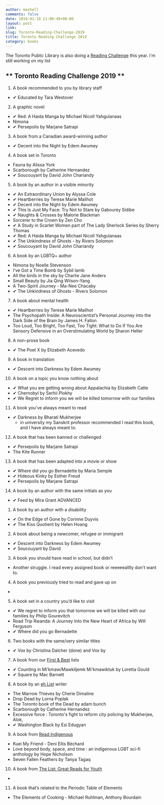 ```yaml
---
author: meshell
comments: false
date: 2019-01-18 11:00:49+00:00
layout: post
link:
slug: Toronto-Reading-Challenge-2019
title: Toronto Reading Challenge 2019
category: books
---
```


The Toronto Public Library is also doing a [Reading Challenge](https://tpl.ca/readingchallenge) this year. i'm still working on my list

## ** Toronto Reading Challenge 2019 **
1. A book recommended to you by library staff
  * ✔ Educated by Tara Westover
2. A graphic novel
  * ✔ Red: A Haida Manga by Michael Nicoll Yahgulanaas
  * Nimona
  * ✔ Persepolis by Marjane Satrapi
3. A book from a Canadian award-winning author
  * ✔ Decent into the Night by Edem Awumey
4. A book set in Toronto
  * Fauna by Alissa York
  * Scarborough by Catherine Hernandez
  * ✔ Soucouyant by David John Chariandy
5. A book by an author in a visible minority
  * ✔ An Extraordinary Union by Alyssa Cole
  * ✔ Heartberries by Terese Marie Mailhot
  * ✔ Decent into the Night by Edem Awumey
  * ✔ This Is Just My Face: Try Not to Stare by Gabourey Sidibe
  * ✔ Naughts & Crosses by Malorie Blackman
  * Sorcerer to the Crown by Zen Cho
  * ✔ A Study in Scarlet Women part of The Lady Sherlock
   Series by Sherry Thomas
  * ✔ Red: A Haida Manga by Michael Nicoll Yahgulanaas
  * ✔ The Unkindness of Ghosts - by Rivers Solomon
  * ✔ Soucouyant by David John Chariandy
6. A book by an LGBTQ+ author
  * Nimona by Noelle Stevenson
  * I’ve Got a Time Bomb by Sybil lamb
  * All the birds in the sky by Charlie Jane Anders
  * Small Beauty by Jia Qing Wilson-Yang
  * A Two-Spirit Journey - Ma-Nee Chacaby
  * ✔ The Unkindness of Ghosts -  Rivers Solomon
7. A book about mental health
  * ✔ Heartberries by Terese Marie Mailhot
  * The Psychopath Inside: A Neuroscientist’s Personal Journey into the Dark Side of the Brain by James H. Fallon
  * Too Loud, Too Bright, Too Fast, Too Tight: What to Do If You Are Sensory Defensive in an Overstimulating World by Sharon Heller
8. A non-prose book
  * ✔ The Poet X by Elizabeth Acevedo
9. A book in translation
  * ✔ Descent into Darkness by Edem Awumey
10. A book on a topic you know nothing about
  * ✔ What you are getting wrong about Appalachia by Elizabeth Catte
  * ✔ Chernobyl by Serhii Plokhy
  * ✔ We Regret to inform you we will be killed tomorrow with our families
11. A book you’ve always meant to read
  * ✔ Darkness by Bharati Mukherjee
      * in university my Sanskrit professor recommended I read this book, and I have always meant to.
12. A book that has been banned or challenged
  * ✔  Persepolis by Marjane Satrapi
  * The Kite Runner
13. A book that has been adapted into a movie or show
  * ✔ Where did you go Bernadette by Maria Semple
  * ✔ Hideous Kinky by Esther Freud
  * ✔ Persepolis by Marjane Satrapi
14. A book by an author with the same initials as you
  * ✔ Feed by Mira Grant
ADVANCED
1. A book by an author with a disability
  * ✔ On the Edge of Gone by Corinne Duyvis
  * ✔ The Kiss Quotient by Helen Hoang
2. A book about being a newcomer, refugee or immigrant
  * ✔ Descent into Darkness by Edem Awumey
  * ✔ Soucouyant by David  
3. A book you should have read in school, but didn’t
  * Another struggle. I read every assigned book or reeeeealllly don't want to.
4. A book you previously tried to read and gave up on
  *
5. A book set in a country you’d like to visit
  * ✔ We regret to inform you that tomorrow we will be killed with our families by Philip Gourevitch
  * Road Trip Rwanda: A Journey Into the New Heart of Africa by Will Ferguson
  * ✔ Where did you go Bernadette
6. Two books with the same/very similar titles
  * ✔ Vox by Christina Dalcher (done) and Vox by
7. A book from our [First & Best](https://kids.tpl.ca/ready-for-reading/books/booklist/first-and-best) lists
  * ✔ Counting in Mi’kmaw/Mawkiljemk Mi'kmawiktuk by Loretta Gould
  * ✔ Square by Mac Barnett
8. A book by an [eh List](https://account.torontopubliclibrary.ca/shared/books-by-eh-list-writers/8rxRVFbbr1k1AO29ZZ09pvGCrIDUkHjUISXnsqkSoUI2VtbYzz) writer
  * The Marrow Thieves by Cherie Dimaline
  * Drop Dead by Lorna Poplak
  * The Toronto book of the Dead by adam bunch
  * Scarborough by Catherine Hernandez
  * Excessive force : Toronto's fight to reform city policing by Mukherjee, Alok,
  * ✔ Washington Black by Esi Edugyan
9. A book from [Read Indigenous](https://www.torontopubliclibrary.ca/books-video-music/books/booklists/read-indigenous.jsp)
  * Kuei My Friend - Deni Ellis Béchard
  * Love beyond body, space, and time : an indigenous LGBT sci-fi anthology by Hope Nicholson
  * Seven Fallen Feathers by Tanya Tagaq
10. A book from [The List: Great Reads for Youth](https://www.torontopubliclibrary.ca/teens/the-list.jsp)
  *
11. A book that’s related to the Periodic Table of Elements
  * The Elements of Cooking - Michael Ruhlman, Anthony Bourdain
